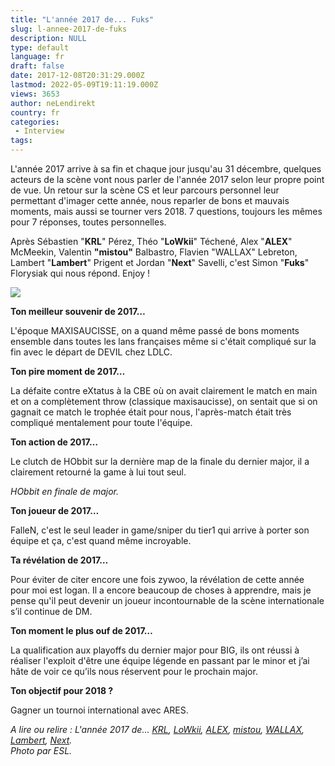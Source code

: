 ```yaml
---
title: "L'année 2017 de... Fuks"
slug: l-annee-2017-de-fuks
description: NULL
type: default
language: fr
draft: false
date: 2017-12-08T20:31:29.000Z
lastmod: 2022-05-09T19:11:19.000Z
views: 3653
author: neLendirekt
country: fr
categories:
 - Interview
tags:
---
```

L'année 2017 arrive à sa fin et chaque jour jusqu'au 31 décembre, quelques acteurs de la scène vont nous parler de l'année 2017 selon leur propre point de vue. Un retour sur la scène CS et leur parcours personnel leur permettant d'imager cette année, nous reparler de bons et mauvais moments, mais aussi se tourner vers 2018\. 7 questions, toujours les mêmes pour 7 réponses, toutes personnelles.

Après Sébastien "**KRL**" Pérez, Théo "**LoWkii**" Téchené, Alex "**ALEX**" McMeekin, Valentin **"mistou"** Balbastro, Flavien "WALLAX" Lebreton⁠, Lambert "**Lambert**" Prigent et Jordan "**Next**" Savelli, c'est Simon "**Fuks**" Florysiak qui nous répond. Enjoy !

![](https://flickshot-ue.s3.eu-west-2.amazonaws.com/flickshot/picture/5a1f566354873/pic.jpg)

**Ton meilleur souvenir de 2017…**

L'époque MAXISAUCISSE, on a quand même passé de bons moments ensemble dans toutes les lans françaises même si c'était compliqué sur la fin avec le départ de DEVIL chez LDLC.

**Ton pire moment de 2017…**

La défaite contre eXtatus à la CBE où on avait clairement le match en main et on a complètement throw (classique maxisaucisse), on sentait que si on gagnait ce match le trophée était pour nous, l'après-match était très compliqué mentalement pour toute l'équipe.

**Ton action de 2017…** 

Le clutch de HObbit sur la dernière map de la finale du dernier major, il a clairement retourné la game à lui tout seul.

_HObbit en finale de major._

**Ton joueur de 2017…** 

FalleN, c'est le seul leader in game/sniper du tier1 qui arrive à porter son équipe et ça, c'est quand même incroyable.

**Ta révélation de 2017…**

Pour éviter de citer encore une fois zywoo, la révélation de cette année pour moi est logan. Il a encore beaucoup de choses à apprendre, mais je pense qu'il peut devenir un joueur incontournable de la scène internationale s’il continue de DM.

**Ton moment le plus ouf de 2017…** 

La qualification aux playoffs du dernier major pour BIG, ils ont réussi à réaliser l'exploit d'être une équipe légende en passant par le minor et j’ai hâte de voir ce qu’ils nous réservent pour le prochain major.

**Ton objectif pour 2018 ?** 

Gagner un tournoi international avec ARES.

_A lire ou relire : L'année 2017 de... [KRL](https://flickshot.fr/fr/lannee-2017-de-krl/&5a21d5d31156b), [LoWkii](https://flickshot.fr/fr/lannee-2017-de-lowkii/&5a22ecf6d09a3), [ALEX](https://flickshot.fr/fr/lannee-2017-de-alex/&5a244901b21cf), [mistou](https://flickshot.fr/fr/lannee-2017-de-mistou/&5a25be0c9da4d),_ [_WALLAX_](https://flickshot.fr/fr/lannee-2017-de-wallax/&5a26dfe5e869b)_,_ _[Lambert](https://flickshot.fr/fr/lannee-2017-de-lambert/&5a2832f161d8a),_ [_Next_](https://flickshot.fr/fr/lannee-2017-de-next/&5a298221de0f1)_._  
_Photo par ESL._
